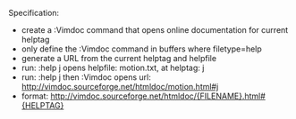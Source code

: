 Specification:

* create a :Vimdoc command that opens online documentation for current helptag
* only define the :Vimdoc command in buffers where filetype=help
* generate a URL from the current helptag and helpfile
* run: :help j opens helpfile: motion.txt, at helptag: j
* run: :help j then :Vimdoc opens url: http://vimdoc.sourceforge.net/htmldoc/motion.html#j
* format: http://vimdoc.sourceforge.net/htmldoc/{FILENAME}.html#{HELPTAG}
